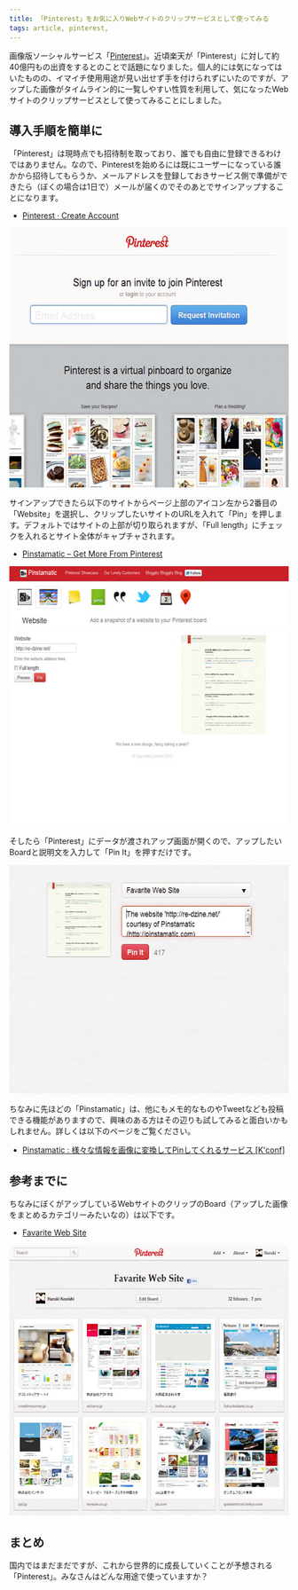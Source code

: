 ```yaml
---
title: 「Pinterest」をお気に入りWebサイトのクリップサービスとして使ってみる
tags: article, pinterest,
---
```

画像版ソーシャルサービス「<a href="http://pinterest.com/">Pinterest</a>」。近頃楽天が「Pinterest」に対して約40億円もの出資をするとのことで話題になりました。個人的には気になってはいたものの、イマイチ使用用途が見い出せず手を付けられずにいたのですが、アップした画像がタイムライン的に一覧しやすい性質を利用して、気になったWebサイトのクリップサービスとして使ってみることにしました。

<!--more-->

<h2>導入手順を簡単に</h2>

「Pinterest」は現時点でも招待制を取っており、誰でも自由に登録できるわけではありません。なので、Pinterestを始めるには既にユーザーになっている誰かから招待してもらうか、メールアドレスを登録しておきサービス側で準備ができたら（ぼくの場合は1日で）メールが届くのでそのあとでサインアップすることになります。

<ul>
<li><a href="http://pinterest.com/landing/">Pinterest · Create Account</a></li>
</ul>

<img src="/img/2012/05/pinterest01.jpg" alt="" title="pinterest01" width="590" height="468" />

サインアップできたら以下のサイトからページ上部のアイコン左から2番目の「Website」を選択し、クリップしたいサイトのURLを入れて「Pin」を押します。デフォルトではサイトの上部が切り取られますが、「Full length」にチェックを入れるとサイト全体がキャプチャされます。

<ul>
  <li><a href="http://pinstamatic.com/">Pinstamatic – Get More From Pinterest</a></li>
</ul>

<img src="/img/2012/05/pinterest02.jpg" alt="" title="pinterest02" width="590" height="468" />

そしたら「Pinterest」にデータが渡されアップ画面が開くので、アップしたいBoardと説明文を入力して「Pin It」を押すだけです。

<img src="/img/2012/05/pinterest03.jpg" alt="" title="pinterest03" width="590" height="412" />

ちなみに先ほどの「Pinstamatic」は、他にもメモ的なものやTweetなども投稿できる機能がありますので、興味のある方はその辺りも試してみると面白いかもしれません。詳しくは以下のページをご覧ください。

<ul>
<li><a href="http://kenz0.s201.xrea.com/weblog/2012/04/pinstamatic.html">Pinstamatic : 様々な情報を画像に変換してPinしてくれるサービス [K&apos;conf]</a></li>
</ul>

<h2>参考までに</h2>

ちなみにぼくがアップしているWebサイトのクリップのBoard（アップした画像をまとめるカテゴリーみたいなの）は以下です。

<ul>
  <li><a href="http://pinterest.com/konitter/favarite-web-site/">Favarite Web Site</a></li>
</ul>

<img src="/img/2012/05/pinterest04.jpg" alt="" title="pinterest04" width="590" height="487" />

<h2>まとめ</h2>

国内ではまだまだですが、これから世界的に成長していくことが予想される「Pinterest」。みなさんはどんな用途で使っていますか？
